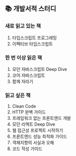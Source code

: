 ## 📚 개발서적 스터디

### 새로 읽고 있는 책

1. 타입스크립트 프로그래밍
2. 이펙티브 타입스크립트

### 한 번 이상 읽은 책

1. 모던 자바스크립트 Deep Dive
2. 코어 자바스크립트
3. 함께 자라기

### 읽고 싶은 책

1. Clean Code
2. HTTP 완벽 가이드
3. 프레임워크 없는 프론트엔드 개발
4. 모던 리액트 Deep Dive
5. 웹 접근성 프로젝트 시작하기
6. 프론트엔드 성능 최적화 가이드
7. 객체지향의 사실과 오해
8. 코드 작성 가이드
